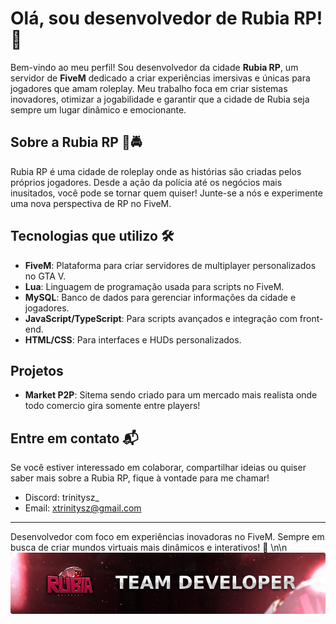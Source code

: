 # Olá, sou desenvolvedor de Rubia RP! 👾

Bem-vindo ao meu perfil! Sou desenvolvedor da cidade **Rubia RP**, um servidor de **FiveM** dedicado a criar experiências imersivas e únicas para jogadores que amam roleplay. Meu trabalho foca em criar sistemas inovadores, otimizar a jogabilidade e garantir que a cidade de Rubia seja sempre um lugar dinâmico e emocionante.

## Sobre a Rubia RP 🚓🚔
Rubia RP é uma cidade de roleplay onde as histórias são criadas pelos próprios jogadores. Desde a ação da polícia até os negócios mais inusitados, você pode se tornar quem quiser! Junte-se a nós e experimente uma nova perspectiva de RP no FiveM.

## Tecnologias que utilizo 🛠️
- **FiveM**: Plataforma para criar servidores de multiplayer personalizados no GTA V.
- **Lua**: Linguagem de programação usada para scripts no FiveM.
- **MySQL**: Banco de dados para gerenciar informações da cidade e jogadores.
- **JavaScript/TypeScript**: Para scripts avançados e integração com front-end.
- **HTML/CSS**: Para interfaces e HUDs personalizados.

## Projetos
- **Market P2P**: Sitema sendo criado para um mercado mais realista onde todo comercio gira somente entre players!


## Entre em contato 📬
Se você estiver interessado em colaborar, compartilhar ideias ou quiser saber mais sobre a Rubia RP, fique à vontade para me chamar!

- Discord: trinitysz_
- Email: xtrinitysz@gmail.com

---

Desenvolvedor com foco em experiências inovadoras no FiveM. Sempre em busca de criar mundos virtuais mais dinâmicos e interativos! 🚀
\n\n![Logo da Rubia RP](https://github.com/trinityszx/trinityszx/blob/main/teamdev.png?raw=true)


